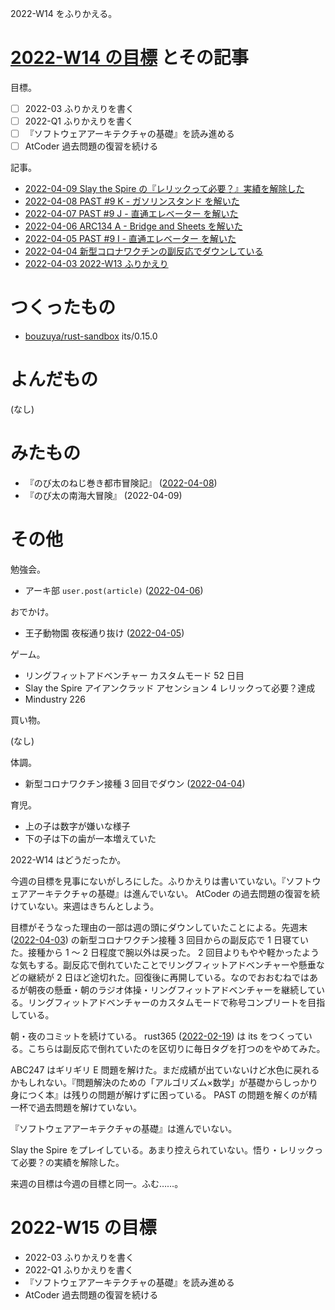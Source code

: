 2022-W14 をふりかえる。

# [2022-W14 の目標][2022-04-03] とその記事

目標。

- ☐ 2022-03 ふりかえりを書く
- ☐ 2022-Q1 ふりかえりを書く
- ☐ 『ソフトウェアアーキテクチャの基礎』を読み進める
- ☐ AtCoder 過去問題の復習を続ける

記事。

- [2022-04-09 Slay the Spire の『レリックって必要？』実績を解除した][2022-04-09]
- [2022-04-08 PAST #9 K - ガソリンスタンド を解いた][2022-04-08]
- [2022-04-07 PAST #9 J - 直通エレベーター を解いた][2022-04-07]
- [2022-04-06 ARC134 A - Bridge and Sheets を解いた][2022-04-06]
- [2022-04-05 PAST #9 I - 直通エレベーター を解いた][2022-04-05]
- [2022-04-04 新型コロナワクチンの副反応でダウンしている][2022-04-04]
- [2022-04-03 2022-W13 ふりかえり][2022-04-03]

# つくったもの

- [bouzuya/rust-sandbox] its/0.15.0

# よんだもの

(なし)

# みたもの

- 『のび太のねじ巻き都市冒険記』 ([2022-04-08])
- 『のび太の南海大冒険』 (2022-04-09)

# その他

勉強会。

- アーキ部 `user.post(article)` ([2022-04-06])

おでかけ。

- 王子動物園 夜桜通り抜け ([2022-04-05])

ゲーム。

- リングフィットアドベンチャー カスタムモード 52 日目
- Slay the Spire アイアンクラッド アセンション 4 レリックって必要？達成
- Mindustry 226

買い物。

(なし)

体調。

- 新型コロナワクチン接種 3 回目でダウン ([2022-04-04])

育児。

- 上の子は数字が嫌いな様子
- 下の子は下の歯が一本増えていた

2022-W14 はどうだったか。

今週の目標を見事にないがしろにした。ふりかえりは書いていない。『ソフトウェアアーキテクチャの基礎』は進んでいない。 AtCoder の過去問題の復習を続けていない。来週はきちんとしよう。

目標がそうなった理由の一部は週の頭にダウンしていたことによる。先週末 ([2022-04-03]) の新型コロナワクチン接種 3 回目からの副反応で 1 日寝ていた。接種から 1 〜 2 日程度で腕以外は戻った。 2 回目よりもやや軽かったような気もする。副反応で倒れていたことでリングフィットアドベンチャーや懸垂などの継続が 2 日ほど途切れた。回復後に再開している。なのでおおむねではあるが朝夜の懸垂・朝のラジオ体操・リングフィットアドベンチャーを継続している。リングフィットアドベンチャーのカスタムモードで称号コンプリートを目指している。

朝・夜のコミットを続けている。 rust365 ([2022-02-19]) は its をつくっている。こちらは副反応で倒れていたのを区切りに毎日タグを打つのをやめてみた。

ABC247 はギリギリ E 問題を解けた。まだ成績が出ていないけど水色に戻れるかもしれない。『問題解決のための「アルゴリズム×数学」が基礎からしっかり身につく本』は残りの問題が解けずに困っている。 PAST の問題を解くのが精一杯で過去問題を解けていない。

『ソフトウェアアーキテクチャの基礎』は進んでいない。

Slay the Spire をプレイしている。あまり控えられていない。悟り・レリックって必要？の実績を解除した。

来週の目標は今週の目標と同一。ふむ……。

# 2022-W15 の目標

- 2022-03 ふりかえりを書く
- 2022-Q1 ふりかえりを書く
- 『ソフトウェアアーキテクチャの基礎』を読み進める
- AtCoder 過去問題の復習を続ける

[2022-02-19]: https://blog.bouzuya.net/2022/02/19/
[2022-04-03]: https://blog.bouzuya.net/2022/04/03/
[2022-04-04]: https://blog.bouzuya.net/2022/04/04/
[2022-04-05]: https://blog.bouzuya.net/2022/04/05/
[2022-04-06]: https://blog.bouzuya.net/2022/04/06/
[2022-04-07]: https://blog.bouzuya.net/2022/04/07/
[2022-04-08]: https://blog.bouzuya.net/2022/04/08/
[2022-04-09]: https://blog.bouzuya.net/2022/04/09/
[bouzuya/rust-sandbox]: https://github.com/bouzuya/rust-sandbox
